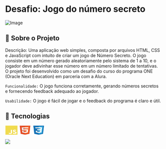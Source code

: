 # Desafio: Jogo do número secreto
![Image](https://github.com/user-attachments/assets/cc6b8252-6f7e-4a29-9bf3-f18a9727c6da)


## 📖 Sobre o Projeto
Descrição: Uma aplicação web simples, composta por arquivos HTML, CSS e JavaScript com intuito de criar um jogo de Número Secreto. O jogo consiste em um número gerado aleatoriamente pelo sistema de 1 a 10, e o jogador deve adivinhar esse número em um número limitado de tentativas. O projeto foi desenvolvido como um desafio do curso do programa ONE (Oracle Next Education) em parceria com a Alura.


`Funcionalidade:` O jogo funciona corretamente, gerando números secretos e fornecendo feedback adequado ao jogador.

`Usabilidade:` O jogo é fácil de jogar e o feedback do programa é claro e útil.

## 🚀 Tecnologias

  <div style="flex-basis: 48%;">
    <img align="center" alt="Js" height="30" width="40" src="https://raw.githubusercontent.com/devicons/devicon/master/icons/javascript/javascript-plain.svg">
    <img align="center" alt="HTML" height="30" width="40" src="https://raw.githubusercontent.com/devicons/devicon/master/icons/html5/html5-original.svg">
    <img align="center" alt="CSS" height="30" width="40" src="https://raw.githubusercontent.com/devicons/devicon/master/icons/css3/css3-original.svg">
  </div>
  
  </p>
   <img src="http://img.shields.io/static/v1?label=STATUS&message=CONCLUIDO&color=GREEN&style=for-the-badge"/>
</p>

